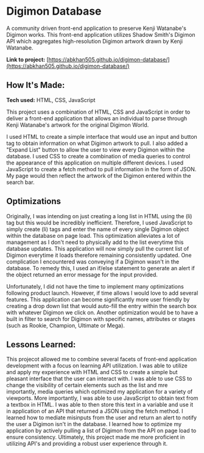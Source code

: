 # Digimon Database
A community driven front-end application to preserve Kenji Watanabe's Digimon works. This front-end application utilizes Shadow Smith's Digimon API which aggregates high-resolution Digimon artwork drawn by Kenji Watanabe.

**Link to project:** [https://abkhan505.github.io/digimon-database/](https://abkhan505.github.io/digimon-database/)

## How It's Made:

**Tech used:** HTML, CSS, JavaScript

This project uses a combination of HTML, CSS and JavaScript in order to deliver a front-end application that allows an individual to parse through Kenji Watanabe's artwork for the original Digimon World. 

I used HTML to create a simple interface that would use an input and button tag to obtain information on what Digimon artwork to pull. I also added a "Expand List" button to allow the user to view every Digimon within the database. I used CSS to create a combination of media queries to control the appearance of this application on multiple different devices. I used JavaScript to create a fetch method to pull information in the form of JSON. My page would then reflect the artwork of the Digimon entered within the search bar. 

## Optimizations

Originally, I was intending on just creating a long list in HTML using the (li) tag but this would be incredibly inefficient. Therefore, I used JavaScript to simply create (li) tags and enter the name of every single Digimon object within the database on page load. This optimization alleviates a lot of management as I don't need to physically add to the list everytime this database updates. This application will now simply pull the current list of Digimon everytime it loads therefore remaining consistently updated. One complication I encountered was conveying if a Digimon wasn't in the database. To remedy this, I used an if/else statement to generate an alert if the object returned an error message for the input provided. 

Unfortunately, I did not have the time to implement many optimizations following product launch. However, if time allows I would love to add several features. This application can become significantly more user friendly by creating a drop down list that would auto-fill the entry within the search box with whatever Digimon we click on. Another optimization would be to have a built in filter to search for Digimon with specific names, attributes or stages (such as Rookie, Champion, Ultimate or Mega). 

## Lessons Learned:

This projecot allowed me to combine several facets of front-end application development with a focus on learning API utilization. I was able to utilize and apply my experience with HTML and CSS to create a simple but pleasant interface that the user can interact with. I was able to use CSS to change the visibility of certain elements such as the list and mre importantly, media queries which optimized my application for a variety of viewports. More importantly, I was able to use JavaScript to obtain text from a textbox in HTML. I was able to then store this text in a variable and use it in application of an API that returned a JSON using the fetch method. I learned how to mediate misinputs from the user and return an alert to notify the user a Digimon isn't in the database. I learned how to optimize my application by actively pulling a list of Digimon from the API on page load to ensure consistency. Ultimately, this project made me more proficient in utilizing API's and providing a robust user experience through it.  

